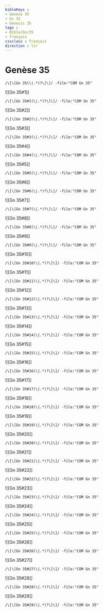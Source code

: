 ```yaml
---
bibleKeys : 
- Genèse 35
- Gn 35
- Genesis 35
tags : 
- Bible/Gn/35
- français
cssclass : français
direction : ltr
---
```


# Genèse 35

```query
/\[\[Gn 35(\|.*)?\]\]/ -file:"COM Gn 35"
```



![[Gn 35#1]]

```query
/\[\[Gn 35#1(\|.*)?\]\]/ -file:"COM Gn 35"
```

![[Gn 35#2]]

```query
/\[\[Gn 35#2(\|.*)?\]\]/ -file:"COM Gn 35"
```

![[Gn 35#3]]

```query
/\[\[Gn 35#3(\|.*)?\]\]/ -file:"COM Gn 35"
```

![[Gn 35#4]]

```query
/\[\[Gn 35#4(\|.*)?\]\]/ -file:"COM Gn 35"
```

![[Gn 35#5]]

```query
/\[\[Gn 35#5(\|.*)?\]\]/ -file:"COM Gn 35"
```

![[Gn 35#6]]

```query
/\[\[Gn 35#6(\|.*)?\]\]/ -file:"COM Gn 35"
```

![[Gn 35#7]]

```query
/\[\[Gn 35#7(\|.*)?\]\]/ -file:"COM Gn 35"
```

![[Gn 35#8]]

```query
/\[\[Gn 35#8(\|.*)?\]\]/ -file:"COM Gn 35"
```

![[Gn 35#9]]

```query
/\[\[Gn 35#9(\|.*)?\]\]/ -file:"COM Gn 35"
```

![[Gn 35#10]]

```query
/\[\[Gn 35#10(\|.*)?\]\]/ -file:"COM Gn 35"
```

![[Gn 35#11]]

```query
/\[\[Gn 35#11(\|.*)?\]\]/ -file:"COM Gn 35"
```

![[Gn 35#12]]

```query
/\[\[Gn 35#12(\|.*)?\]\]/ -file:"COM Gn 35"
```

![[Gn 35#13]]

```query
/\[\[Gn 35#13(\|.*)?\]\]/ -file:"COM Gn 35"
```

![[Gn 35#14]]

```query
/\[\[Gn 35#14(\|.*)?\]\]/ -file:"COM Gn 35"
```

![[Gn 35#15]]

```query
/\[\[Gn 35#15(\|.*)?\]\]/ -file:"COM Gn 35"
```

![[Gn 35#16]]

```query
/\[\[Gn 35#16(\|.*)?\]\]/ -file:"COM Gn 35"
```

![[Gn 35#17]]

```query
/\[\[Gn 35#17(\|.*)?\]\]/ -file:"COM Gn 35"
```

![[Gn 35#18]]

```query
/\[\[Gn 35#18(\|.*)?\]\]/ -file:"COM Gn 35"
```

![[Gn 35#19]]

```query
/\[\[Gn 35#19(\|.*)?\]\]/ -file:"COM Gn 35"
```

![[Gn 35#20]]

```query
/\[\[Gn 35#20(\|.*)?\]\]/ -file:"COM Gn 35"
```

![[Gn 35#21]]

```query
/\[\[Gn 35#21(\|.*)?\]\]/ -file:"COM Gn 35"
```

![[Gn 35#22]]

```query
/\[\[Gn 35#22(\|.*)?\]\]/ -file:"COM Gn 35"
```

![[Gn 35#23]]

```query
/\[\[Gn 35#23(\|.*)?\]\]/ -file:"COM Gn 35"
```

![[Gn 35#24]]

```query
/\[\[Gn 35#24(\|.*)?\]\]/ -file:"COM Gn 35"
```

![[Gn 35#25]]

```query
/\[\[Gn 35#25(\|.*)?\]\]/ -file:"COM Gn 35"
```

![[Gn 35#26]]

```query
/\[\[Gn 35#26(\|.*)?\]\]/ -file:"COM Gn 35"
```

![[Gn 35#27]]

```query
/\[\[Gn 35#27(\|.*)?\]\]/ -file:"COM Gn 35"
```

![[Gn 35#28]]

```query
/\[\[Gn 35#28(\|.*)?\]\]/ -file:"COM Gn 35"
```

![[Gn 35#29]]

```query
/\[\[Gn 35#29(\|.*)?\]\]/ -file:"COM Gn 35"
```

